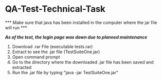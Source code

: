 # QA-Test-Technical-Task
*** Make sure that java has been installed in the computer where the jar file will run ***

***As of the test, the login page was down due to planned maintenance***

1. Download .rar File (executable tests.rar)
2. Extract to see the .jar file (TestSuiteOne.jar)
3. Open command prompt
4. Go to the directory where the downloaded .jar file has been saved and extracted
5. Run the .jar file by typing "java -jar TestSuiteOne.jar"

